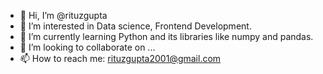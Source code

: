 - 👋 Hi, I’m @rituzgupta
- 👀 I’m interested in Data science, Frontend Development.
- 🌱 I’m currently learning Python and its libraries like numpy and pandas.
- 💞️ I’m looking to collaborate on ...
- 📫 How to reach me: rituzgupta2001@gmail.com

<!---
rituzgupta/rituzgupta is a ✨ special ✨ repository because its `README.md` (this file) appears on your GitHub profile.
You can click the Preview link to take a look at your changes.
--->
